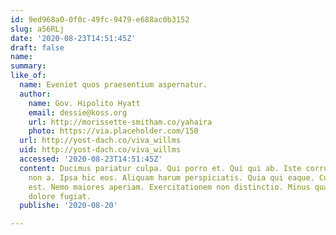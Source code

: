 ```yaml
---
id: 9ed968a0-0f0c-49fc-9479-e688ac0b3152
slug: a56RLj
date: '2020-08-23T14:51:45Z'
draft: false
name: 
summary: 
like_of:
  name: Eveniet quos praesentium aspernatur.
  author:
    name: Gov. Hipolito Hyatt
    email: dessie@koss.org
    url: http://morissette-smitham.co/yahaira
    photo: https://via.placeholder.com/150
  url: http://yost-dach.co/viva_willms
  uid: http://yost-dach.co/viva_willms
  accessed: '2020-08-23T14:51:45Z'
  content: Ducimus pariatur culpa. Qui porro et. Qui qui ab. Iste corrupti eum. Dolorum
    non a. Ipsa hic eos. Aliquam harum perspiciatis. Quia qui eaque. Cumque maxime
    est. Nemo maiores aperiam. Exercitationem non distinctio. Minus quas ullam. Sed
    dolore fugiat.
  publishe: '2020-08-20'

---
```



